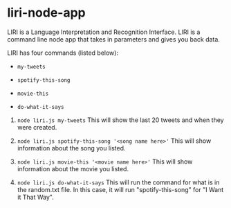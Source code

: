 # liri-node-app

LIRI is a Language Interpretation and Recognition Interface. LIRI is a command line node app that takes in parameters and gives you back data.

LIRI has four commands (listed below):

   * `my-tweets`

   * `spotify-this-song`

   * `movie-this`

   * `do-what-it-says`



   1. `node liri.js my-tweets`
   	This will show the last 20 tweets and when they were created.

   2. `node liri.js spotify-this-song '<song name here>'`
   	This will show information about the song you listed.

   3. `node liri.js movie-this '<movie name here>'`
   	This will show information about the movie you listed.

   4. `node liri.js do-what-it-says`
   	This will run the command for what is in the random.txt file. In this case, it will run "spotify-this-song" for "I Want it That Way".